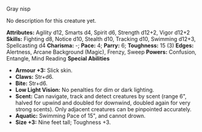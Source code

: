 Gray nisp

No description for this creature yet.

**Attributes:** Agility d12, Smarts d4, Spirit d6, Strength d12+2, Vigor
d12+2
**Skills:** Fighting d8, Notice d10, Stealth d10, Tracking d10, Swimming
d12+3, Spellcasting d4
**Charisma:** -; **Pace:** 4; **Parry:** 6; **Toughness:** 15 (3)
**Edges:** Alertness, Arcane Background (Magic), Frenzy, Sweep
**Powers:** Confusion, Entangle, Mind Reading
**Special Abilities**
- **Armour +3:** Slick skin.
- **Claws:** Str+d6.
- **Bite:** Str+d6.
- **Low Light Vision:** No penalties for dim or dark lighting.
- **Scent:** Can navigate, track and detect creatures by scent (range
6", halved for upwind and doubled for downwind, doubled again for very
strong scents). Only adjacent creatures can be pinpointed accurately.
- **Aquatic:** Swimming Pace of 15", and cannot drown.
- **Size +3:** Nine feet tall; Toughness +3.

